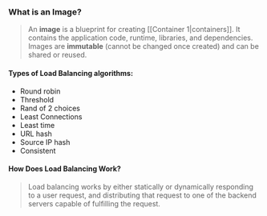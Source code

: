 ### What is an Image?
>An **image** is a blueprint for creating [[Container 1|containers]]. It contains the application code, runtime, libraries, and dependencies. Images are **immutable** (cannot be changed once created) and can be shared or reused.

#### Types of Load Balancing algorithms:
- Round robin
- Threshold
- Rand of 2 choices
- Least Connections
- Least time
- URL hash
- Source IP hash
- Consistent
#### How Does Load Balancing Work?
>Load balancing works by either statically or dynamically responding to a user request, and distributing that request to one of the backend servers capable of fulfilling the request.